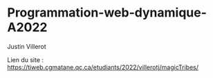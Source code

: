 # Programmation-web-dynamique-A2022

Justin Villerot

Lien du site : https://tiweb.cgmatane.qc.ca/etudiants/2022/villerotj/magicTribes/

